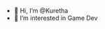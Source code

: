 - 👋 Hi, I’m @Kuretha
- 👀 I’m interested in Game Dev


<!---
Kuretha/Kuretha is a ✨ special ✨ repository because its `README.md` (this file) appears on your GitHub profile.
You can click the Preview link to take a look at your changes.
--->
